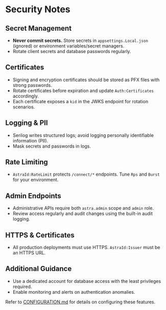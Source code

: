 # Security Notes

## Secret Management
- **Never commit secrets.** Store secrets in `appsettings.Local.json` (ignored) or environment variables/secret managers.
- Rotate client secrets and database passwords regularly.

## Certificates
- Signing and encryption certificates should be stored as PFX files with strong passwords.
- Rotate certificates before expiration and update `Auth:Certificates` accordingly.
- Each certificate exposes a `kid` in the JWKS endpoint for rotation scenarios.

## Logging & PII
- Serilog writes structured logs; avoid logging personally identifiable information (PII).
- Mask secrets and passwords in logs.

## Rate Limiting
- `AstraId:RateLimit` protects `/connect/*` endpoints. Tune `Rps` and `Burst` for your environment.

## Admin Endpoints
- Administrative APIs require both `astra.admin` scope and `admin` role.
- Review access regularly and audit changes using the built-in audit logging.

## HTTPS & Certificates
- All production deployments must use HTTPS. `AstraId:Issuer` must be an HTTPS URL.

## Additional Guidance
- Use a dedicated account for database access with the least privileges required.
- Enable monitoring and alerts on authentication anomalies.

Refer to [CONFIGURATION.md](CONFIGURATION.md) for details on configuring these features.
